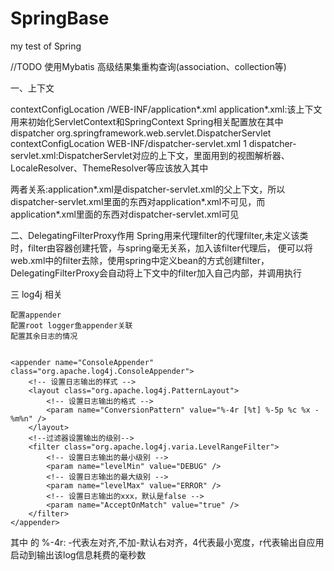 # SpringBase
my test of Spring 

//TODO
使用Mybatis 高级结果集重构查询(association、collection等)



一、上下文

<context-param>
        <param-name>contextConfigLocation</param-name>
        <param-value>
            /WEB-INF/application*.xml
        </param-value>
</context-param>
application*.xml:该上下文用来初始化ServletContext和SpringContext
Spring相关配置放在其中


<servlet>
    <servlet-name>dispatcher</servlet-name>
    <servlet-class>org.springframework.web.servlet.DispatcherServlet</servlet-class>
    <init-param>
        <param-name>contextConfigLocation</param-name>
        <param-value>WEB-INF/dispatcher-servlet.xml</param-value>
    </init-param>
    <load-on-startup>1</load-on-startup>
</servlet>
dispatcher-servlet.xml:DispatcherServlet对应的上下文，里面用到的视图解析器、
LocaleResolver、ThemeResolver等应该放入其中

两者关系:application*.xml是dispatcher-servlet.xml的父上下文，所以dispatcher-servlet.xml里面的东西对application*.xml不可见，而application*.xml里面的东西对dispatcher-servlet.xml可见

二、DelegatingFilterProxy作用
Spring用来代理filter的代理filter,未定义该类时，filter由容器创建托管，与spring毫无关系，加入该filter代理后，
便可以将web.xml中的filter去除，使用spring中定义bean的方式创建filter，DelegatingFilterProxy会自动将上下文中的filter加入自己内部，并调用执行

三 log4j 相关

    配置appender
    配置root logger鱼appender关联
    配置其余日志的情况


    <appender name="ConsoleAppender" class="org.apache.log4j.ConsoleAppender">
        <!-- 设置日志输出的样式 -->
        <layout class="org.apache.log4j.PatternLayout">
            <!-- 设置日志输出的格式 -->
            <param name="ConversionPattern" value="%-4r [%t] %-5p %c %x - %m%n" />
        </layout>
        <!--过滤器设置输出的级别-->
        <filter class="org.apache.log4j.varia.LevelRangeFilter">
            <!-- 设置日志输出的最小级别 -->
            <param name="levelMin" value="DEBUG" />
            <!-- 设置日志输出的最大级别 -->
            <param name="levelMax" value="ERROR" />
            <!-- 设置日志输出的xxx，默认是false -->
            <param name="AcceptOnMatch" value="true" />
        </filter>
    </appender>

其中 <param name="ConversionPattern" value="%-4r [%t] %-5p %c %x - %m%n" />的
%-4r: -代表左对齐,不加-默认右对齐，4代表最小宽度，r代表输出自应用启动到输出该log信息耗费的毫秒数
                                 




